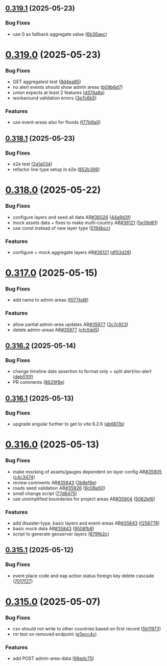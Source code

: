 ## [0.319.1](https://github.com/rodekruis/IBF-system/compare/v0.319.0...v0.319.1) (2025-05-23)


### Bug Fixes

* use 0 as fallback aggregate value ([6b36aec](https://github.com/rodekruis/IBF-system/commit/6b36aec5815bef600d5e17f62e1d558feba8d65c))



# [0.319.0](https://github.com/rodekruis/IBF-system/compare/v0.318.1...v0.319.0) (2025-05-23)


### Bug Fixes

* GET aggregatest test ([8d4ea85](https://github.com/rodekruis/IBF-system/commit/8d4ea85e1afbef9af466a8c982420692791a9269))
* no alert events should show admin areas ([b09b6d7](https://github.com/rodekruis/IBF-system/commit/b09b6d7d66599fefffa5477f7fd4da1b884dd7b8))
* union expects at least 2 features ([d374a8a](https://github.com/rodekruis/IBF-system/commit/d374a8aa267953748ce4f7b5fde583e2a94137f7))
* workaround validation errors ([3e7c6b5](https://github.com/rodekruis/IBF-system/commit/3e7c6b586d51462ef145584f08aa1bd12bd2dd15))


### Features

* use event-areas also for floods ([f77b9a0](https://github.com/rodekruis/IBF-system/commit/f77b9a05d46cc4516d5ed1775b798c0460d822c7))



## [0.318.1](https://github.com/rodekruis/IBF-system/compare/v0.318.0...v0.318.1) (2025-05-23)


### Bug Fixes

* e2e test ([2a1a034](https://github.com/rodekruis/IBF-system/commit/2a1a034a868c789d81bfb21df3242e07f4fcb058))
* refactor line type setup in e2e ([852b396](https://github.com/rodekruis/IBF-system/commit/852b396ab7b97f39ab94aa4fa866c04b45a558aa))



# [0.318.0](https://github.com/rodekruis/IBF-system/compare/v0.317.0...v0.318.0) (2025-05-22)


### Bug Fixes

* configure layers and seed all data AB[#36026](https://github.com/rodekruis/IBF-system/issues/36026) ([44a9d3f](https://github.com/rodekruis/IBF-system/commit/44a9d3f50f49ed557480266b0aea9e2fc9ff7681))
* mock assets data + fixes to make multi-country AB[#36121](https://github.com/rodekruis/IBF-system/issues/36121) ([5e39d61](https://github.com/rodekruis/IBF-system/commit/5e39d618dfba4bff33761ac31d10882eac4db823))
* use const instead of new layer type ([5194bcc](https://github.com/rodekruis/IBF-system/commit/5194bcc0bcc50e199852913baf6ee7f31870b237))


### Features

* configure + mock aggregate layers AB[#36121](https://github.com/rodekruis/IBF-system/issues/36121) ([df53d28](https://github.com/rodekruis/IBF-system/commit/df53d2888c8183b05c3457587d2964dc329795bc))



# [0.317.0](https://github.com/rodekruis/IBF-system/compare/v0.316.2...v0.317.0) (2025-05-15)


### Bug Fixes

* add name to admin areas ([f077bd8](https://github.com/rodekruis/IBF-system/commit/f077bd84e1dc95b7ec62b73171f955f5c1880a03))


### Features

* allow partial admin-area updates AB[#35977](https://github.com/rodekruis/IBF-system/issues/35977) ([2c7c923](https://github.com/rodekruis/IBF-system/commit/2c7c923b8a57632af1818b9c72d8f59787a9cae0))
* delete admin-areas AB[#35977](https://github.com/rodekruis/IBF-system/issues/35977) ([cfc0dd5](https://github.com/rodekruis/IBF-system/commit/cfc0dd5d88fbaa343ab1bc87010735f531f9dc0d))



## [0.316.2](https://github.com/rodekruis/IBF-system/compare/v0.316.1...v0.316.2) (2025-05-14)


### Bug Fixes

* change timeline date assertion to format only + split alert/no-alert ([deb510f](https://github.com/rodekruis/IBF-system/commit/deb510f3fd472e5bb28a57753c781179c4042782))
* PR comments ([8629f8e](https://github.com/rodekruis/IBF-system/commit/8629f8e1c93935c471811751d170cd5a16767be9))



## [0.316.1](https://github.com/rodekruis/IBF-system/compare/v0.316.0...v0.316.1) (2025-05-13)


### Bug Fixes

* upgrade angular further to get to vite 6.2.6 ([ab6611b](https://github.com/rodekruis/IBF-system/commit/ab6611b28ba31b7cf33bc5f9d4849c58f8d9640d))



# [0.316.0](https://github.com/rodekruis/IBF-system/compare/v0.315.1...v0.316.0) (2025-05-13)


### Bug Fixes

* make mocking of assets/gauges dependent on layer config AB[#35905](https://github.com/rodekruis/IBF-system/issues/35905) ([c4c3474](https://github.com/rodekruis/IBF-system/commit/c4c34740d8c4f5867945af9e552dee3494bfc17a))
* review comments AB[#35843](https://github.com/rodekruis/IBF-system/issues/35843) ([3b8e19e](https://github.com/rodekruis/IBF-system/commit/3b8e19e519d99b0f28a0238b39e0048fa33c523b))
* roads seed validation AB[#35926](https://github.com/rodekruis/IBF-system/issues/35926) ([9c08a50](https://github.com/rodekruis/IBF-system/commit/9c08a50c0a51bb0b4f96d094929a60d0a5e07fee))
* small change script ([77d6475](https://github.com/rodekruis/IBF-system/commit/77d6475c65c434fb20622017d7a512872ff646f9))
* use unsimplified boundaries for project areas AB[#35904](https://github.com/rodekruis/IBF-system/issues/35904) ([5062bf6](https://github.com/rodekruis/IBF-system/commit/5062bf6d81cebb67f3e1a7ec52ac48d114ba719d))


### Features

* add disaster-type, basic layers and event-areas AB[#35843](https://github.com/rodekruis/IBF-system/issues/35843) ([f256778](https://github.com/rodekruis/IBF-system/commit/f2567780dedd994df332cf97b9d26cbe5f4abc10))
* basic mock data AB[#35843](https://github.com/rodekruis/IBF-system/issues/35843) ([9508fb8](https://github.com/rodekruis/IBF-system/commit/9508fb89d871e59ecb36fa98cc9204c5d8ef2205))
* script to generate geoserver layers ([679fb2c](https://github.com/rodekruis/IBF-system/commit/679fb2cbf3200835bc4af484d9cada48edd28b9b))



## [0.315.1](https://github.com/rodekruis/IBF-system/compare/v0.315.0...v0.315.1) (2025-05-12)


### Bug Fixes

* event place code and eap action status foreign key delete cascade ([7017f27](https://github.com/rodekruis/IBF-system/commit/7017f270185bf8bc624d4c0d1adc976a45a17125))



# [0.315.0](https://github.com/rodekruis/IBF-system/compare/v0.314.4...v0.315.0) (2025-05-07)


### Bug Fixes

* csv should not write to other countries based on first record ([5b11973](https://github.com/rodekruis/IBF-system/commit/5b119735d2e5d34a3263dba7ac3d2ad62b607b1b))
* rm test on removed endpoint ([e5ecc4c](https://github.com/rodekruis/IBF-system/commit/e5ecc4c6eca0996d2a032047cadc58ed5e34a15d))


### Features

* add POST admin-area-data ([98edc75](https://github.com/rodekruis/IBF-system/commit/98edc75290ce81ce0ef27e7d773c4467fe1ca3e3))



